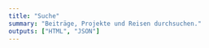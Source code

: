 ```yaml
---
title: "Suche"
summary: "Beiträge, Projekte und Reisen durchsuchen."
outputs: ["HTML", "JSON"]
---
```

